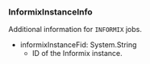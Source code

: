 ### InformixInstanceInfo
Additional information for `INFORMIX` jobs.

- informixInstanceFid: System.String
  - ID of the Informix instance.
